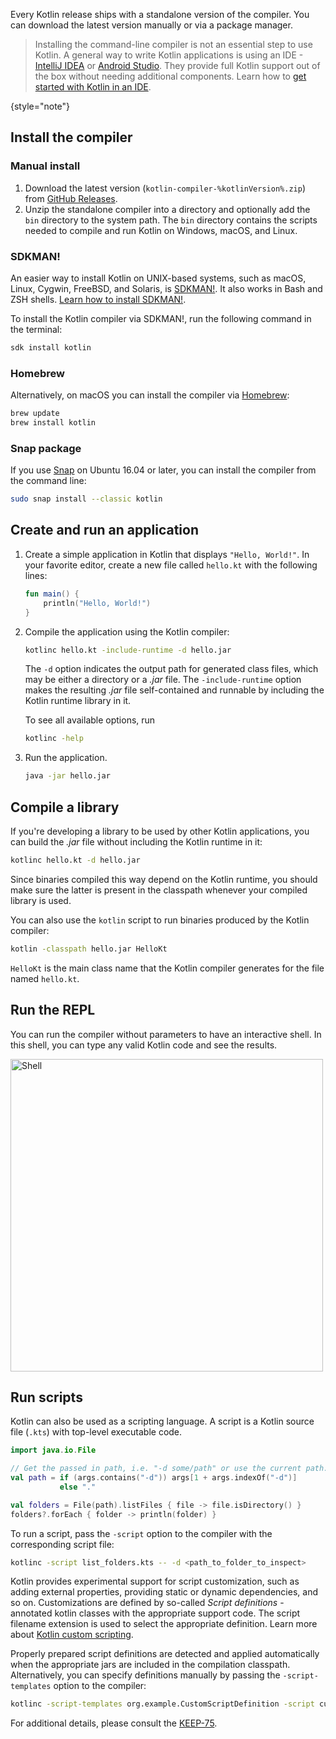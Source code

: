 [//]: # (title: Kotlin command-line compiler)

Every Kotlin release ships with a standalone version of the compiler. You can download the latest version manually or via a package manager.

>Installing the command-line compiler is not an essential step to use Kotlin. A general way to write Kotlin applications is using an
>IDE - [IntelliJ IDEA](https://www.jetbrains.com/idea/) or [Android Studio](https://developer.android.com/studio).
>They provide full Kotlin support out of the box without needing additional components. Learn how to 
[get started with Kotlin in an IDE](getting-started.md).
> 
{style="note"}

## Install the compiler

### Manual install

1. Download the latest version (`kotlin-compiler-%kotlinVersion%.zip`) from [GitHub Releases](%kotlinLatestUrl%).
2. Unzip the standalone compiler into a directory and optionally add the `bin` directory to the system path.
The `bin` directory contains the scripts needed to compile and run Kotlin on Windows, macOS, and Linux.

### SDKMAN!

An easier way to install Kotlin on UNIX-based systems, such as macOS, Linux, Cygwin, FreeBSD, and Solaris, is
[SDKMAN!](https://sdkman.io). It also works in Bash and ZSH shells. [Learn how to install SDKMAN!](https://sdkman.io/install).

To install the Kotlin compiler via SDKMAN!, run the following command in the terminal:

```bash
sdk install kotlin
```

### Homebrew

Alternatively, on macOS you can install the compiler via [Homebrew](https://brew.sh/):

```bash
brew update
brew install kotlin
```

### Snap package

If you use [Snap](https://snapcraft.io/) on Ubuntu 16.04 or later, you can install the compiler from the command line:

```bash
sudo snap install --classic kotlin
```

## Create and run an application

1. Create a simple application in Kotlin that displays `"Hello, World!"`. In your favorite editor, create a new file called
   `hello.kt` with the following lines:

   ```kotlin
   fun main() {
       println("Hello, World!")
   }
   ```

2. Compile the application using the Kotlin compiler:

   ```bash
   kotlinc hello.kt -include-runtime -d hello.jar
   ```

   The `-d` option indicates the output path for generated class files, which may be either a directory or a *.jar* file.
   The `-include-runtime` option makes the resulting *.jar* file self-contained and runnable by including the Kotlin runtime
library in it.

   To see all available options, run

   ```bash
   kotlinc -help
   ```

3. Run the application.

   ```bash
   java -jar hello.jar
   ```

## Compile a library

If you're developing a library to be used by other Kotlin applications, you can build the *.jar* file without including
the Kotlin runtime in it:

```bash
kotlinc hello.kt -d hello.jar
```

Since binaries compiled this way depend on the Kotlin runtime, you should make sure the latter is present in the classpath
whenever your compiled library is used.

You can also use the `kotlin` script to run binaries produced by the Kotlin compiler:

```bash
kotlin -classpath hello.jar HelloKt
```

`HelloKt` is the main class name that the Kotlin compiler generates for the file named `hello.kt`.

## Run the REPL

You can run the compiler without parameters to have an interactive shell. In this shell, you can type any valid Kotlin code
and see the results.

<img src="kotlin-shell.png" alt="Shell" width="500"/>

## Run scripts

Kotlin can also be used as a scripting language. A script is a Kotlin source file (`.kts`) with top-level executable code.

```kotlin
import java.io.File

// Get the passed in path, i.e. "-d some/path" or use the current path.
val path = if (args.contains("-d")) args[1 + args.indexOf("-d")]
           else "."

val folders = File(path).listFiles { file -> file.isDirectory() }
folders?.forEach { folder -> println(folder) }
```

To run a script, pass the `-script` option to the compiler with the corresponding script file:

```bash
kotlinc -script list_folders.kts -- -d <path_to_folder_to_inspect>
```

Kotlin provides experimental support for script customization, such as adding external properties,
providing static or dynamic dependencies, and so on. Customizations are defined by so-called *Script definitions* -
annotated kotlin classes with the appropriate support code. The script filename extension is used to select the appropriate
definition. Learn more about [Kotlin custom scripting](custom-script-deps-tutorial.md).

Properly prepared script definitions are detected and applied automatically when the appropriate jars are included
in the compilation classpath. Alternatively, you can specify definitions manually by passing the `-script-templates` option
to the compiler:

```bash
kotlinc -script-templates org.example.CustomScriptDefinition -script custom.script1.kts
```

For additional details, please consult the [KEEP-75](https://github.com/Kotlin/KEEP/blob/master/proposals/scripting-support.md).